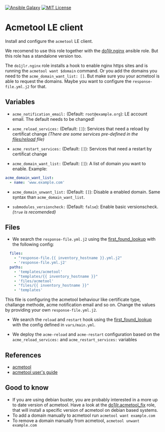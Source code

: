 [![Ansible Galaxy](https://raw.githubusercontent.com/roles-ansible/ansible_role_acmetool/main/.github/galaxy.svg?sanitize=true)](https://galaxy.ansible.com/do1jlr/acmetool) [![MIT License](https://raw.githubusercontent.com/roles-ansible/ansible_role_acmetool/main/.github/license.svg?sanitize=true)](https://github.com/roles-ansible/ansible_role_acmetool/blob/main/LICENCE)

 Acmetool LE client
==================

Install and configure the `acmetool` LE client.

We recomend to use this role together with the [do1jlr.nginx](https://github.com/do1jlr/ansible_role_nginx.git) ansible role. But this role has a standalone version too.

The ``do1jlr.nginx`` role installs a hook to enable nginx https sites and is running the ``acmetool want $domain`` command. Or you add the domains you need to the ``acme_domain_want_list: []``. But make sure you your acmetool is able to request the domains. Maybe you want to configure the ``response-file.yml.j2`` for that.


 Variables
-----------

* ``acme_notification_email:`` (Default: ``root@example.org``):
  LE account email. The default needs to be changed!

* ``acme_reload_services:`` (Default: ``[]``):
  Services that need a reload by certificat change
  *(There are some services pre-defined in the [files/reload](files/reload) file)*

* ``acme_restart_services:`` (Default: ``[]``):
  Services that need a restart by certificat change

* ``acme_domain_want_list:`` (Default: ``[]``):
  A list of domain you want to enable. Example:
```yml
acme_domain_want_list:
  - name: 'www.example.com'
```

* ``acme_domain_unwant_list:`` (Default: ``[]``):
  Disable a enabled domain. Same syntax than ``acme_domain_want_list``.

* ``submodules_versioncheck:`` (Default: ``false``):
  Enable basic versionscheck. *(``true`` is recomended)*


 Files
-------
* We search the ``response-file.yml.j2`` using the [first_found_lookup](https://docs.ansible.com/ansible/latest/collections/ansible/builtin/first_found_lookup.html) with the following config:
```yaml
  files:
    - "response-file.{{ inventory_hostname }}.yml.j2"
    - 'response-file.yml.j2'
  paths:
    - 'templates/acmetool'
    - "templates/{{ inventory_hostname }}"
    - 'files/acmetool'
    - "files/{{ inventory_hostname }}"
    - 'templates'
```
This file is configuring the acmetool behaviour like certificate type, challange methode, acme notification email and so on. Change the values by providing your own ``response-file.yml.j2``.

* We search the ``reload`` and ``restart`` hook using the [first_found_lookup](https://docs.ansible.com/ansible/latest/collections/ansible/builtin/first_found_lookup.html) with the config defined in ``vars/main.yml``.

* We deploy the ``acme-reload`` and ``acme-restart`` configuration based on the ``acme_reload_services:`` and ``acme_restart_services:`` variables

 References
------------

* [acmetool](https://github.com/hlandau/acmetool)
* [acmetool user's guide](https://hlandau.github.io/acmetool/userguide)

 Good to know
--------------
+ If you are using debian buster, you are probably interested in a more up to date version of acmetool. Have a look at the [do1jlr.acmetool_fix](https://galaxy.ansible.com/do1jlr/acmetool_fix) role, that will install a specific version of acmetool on debian based systems.
+ To add a domain manually to acmetool run ``acmetool want example.com``
+ To remove a domain manually from acmetool, ``acmetool unwant example.com``

